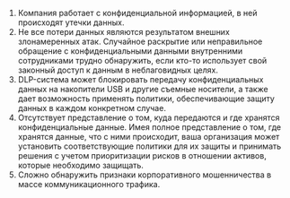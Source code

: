 1. Компания работает с конфиденциальной информацией, в ней происходят утечки данных.
2. Не все потери данных являются результатом внешних злонамеренных атак. Случайное раскрытие или неправильное обращение с конфиденциальными данными внутренними сотрудниками трудно обнаружить, если кто-то использует свой законный доступ к данным в неблаговидных целях.
3. DLP-система может блокировать передачу конфиденциальных данных на накопители USB и другие съемные носители, а также дает возможность применять политики, обеспечивающие защиту данных в каждом конкретном случае.
4. Отсутствует представление о том, куда передаются и где хранятся конфиденциальные данные. Имея полное представление о том, где хранятся данные, что с ними происходит, ваша организация может установить соответствующие политики для их защиты и принимать решения с учетом приоритизации рисков в отношении активов, которые необходимо защищать.
5. Сложно обнаружить признаки корпоративного мошенничества в массе коммуникационного трафика.